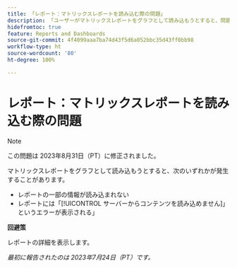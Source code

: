```yaml
---
title: 「レポート：マトリックスレポートを読み込む際の問題」
description: 「ユーザーがマトリックスレポートをグラフとして読み込もうとすると、問題が発生する可能性がある。」
hidefromtoc: true
feature: Reports and Dashboards
source-git-commit: 4f4099aaa7ba74d43f5d6a052bbc35d43ff0bb98
workflow-type: ht
source-wordcount: '80'
ht-degree: 100%

---
```



# レポート：マトリックスレポートを読み込む際の問題

>[!NOTE]
>
>この問題は 2023年8月31日（PT）に修正されました。

マトリックスレポートをグラフとして読み込もうとすると、次のいずれかが発生することがあります。

* レポートの一部の情報が読み込まれない
* レポートには「[!UICONTROL サーバーからコンテンツを読み込めません]」というエラーが表示される」

**回避策**

レポートの詳細を表示します。

_最初に報告されたのは 2023年7月24日（PT）です。_

